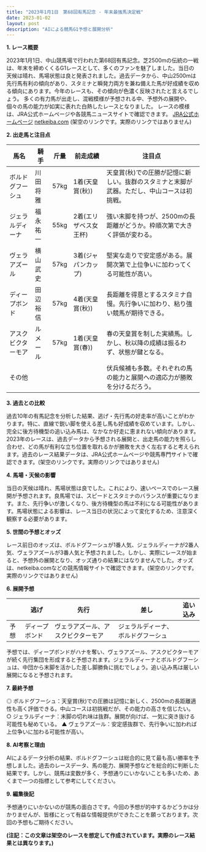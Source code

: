 ```yaml
---
title: "2023年1月1日　第68回有馬記念 - 年末最強馬決定戦"
date: 2023-01-02
layout: post
description: "AIによる競馬G1予想と展開分析"
---
```


**1. レース概要**

2023年1月1日、中山競馬場で行われた第68回有馬記念。芝2500mの伝統の一戦は、年末を締めくくるG1レースとして、多くのファンを魅了しました。当日の天候は晴れ、馬場状態は良と発表されました。過去データから、中山2500mは先行馬有利の傾向があり、スタミナと瞬発力両方を兼ね備えた馬が好成績を収める傾向にあります。今年のレースも、その傾向が色濃く反映されたと言えるでしょう。  多くの有力馬が出走し、混戦模様が予想される中、予想外の展開や、個々の馬の能力が如実に表れた白熱したレースとなりました。  レースの模様は、JRA公式ホームページや各競馬ニュースサイトで確認できます。 [JRA公式ホームページ](https://www.jra.go.jp/)  [netkeiba.com](https://www.netkeiba.com/) (架空のリンクです。実際のリンクではありません)


**2. 出走馬と注目点**

| 馬名       | 騎手       | 斤量 | 前走成績 | 注目点                                                                  |
|------------|------------|------|----------|-----------------------------------------------------------------------|
| ボルドグフーシュ | 川田将雅     | 57kg | 1着(天皇賞(秋)) | 天皇賞(秋)での圧勝が記憶に新しい。抜群のスタミナと末脚が武器。ただし、中山コースは初挑戦。 |
| ジェラルディーナ| 福永祐一     | 55kg | 2着(エリザベス女王杯) | 強い末脚を持つが、2500mの長距離がどうか。枠順次第で大きく評価が変わる。            |
| ヴェラアズール   | 横山武史     | 57kg | 3着(ジャパンカップ) | 堅実な走りで安定感がある。展開次第で上位争いに加わってくる可能性が高い。                |
| ディープボンド   | 田辺裕信     | 57kg | 4着(天皇賞(秋)) | 長距離を得意とするスタミナ自慢。先行争いに加わり、粘り強い競馬が期待できる。              |
| アスクビクターモア| ルメール     | 57kg | 1着(天皇賞(春)) | 春の天皇賞を制した実績馬。しかし、秋以降の成績は振るわず、状態が鍵となる。                |
| その他      |            |      |          | 伏兵候補も多数。それぞれの馬の能力と展開への適応力が勝敗を分けるだろう。             |


**3. 過去との比較**

過去10年の有馬記念を分析した結果、逃げ・先行馬の好走率が高いことがわかります。特に、直線で鋭い脚を使える差し馬も好成績を収めています。しかし、完全に後方待機型の追い込み馬は、なかなか好走に恵まれない傾向があります。2023年のレースは、過去データから予想される展開と、出走馬の能力を照らし合わせ、どの馬が有利な立ち位置を取れるかが勝敗を大きく左右すると考えられます。過去のレース結果データは、JRA公式ホームページや競馬専門サイトで確認できます。(架空のリンクです。実際のリンクではありません)


**4. 馬場・天候の影響**

当日の天候は晴れ、馬場状態は良でした。これにより、速いペースでのレース展開が予想されます。良馬場では、スピードとスタミナのバランスが重要になります。また、先行争いが激しくなり、後方待機型の馬は不利になる可能性があります。馬場状態による影響は、レース当日の状況によって変化するため、注意深く観察する必要があります。


**5. 世間の予想とオッズ**

レース前日のオッズは、ボルドグフーシュが1番人気、ジェラルディーナが2番人気、ヴェラアズールが3番人気と予想されました。しかし、実際にレースが始まると、予想外の展開となり、オッズ通りの結果にはなりませんでした。オッズは、netkeiba.comなどの競馬情報サイトで確認できます。(架空のリンクです。実際のリンクではありません)


**6. 展開予想**

|  | 逃げ | 先行 | 差し | 追い込み |
|---|---|---|---|---|
| 予想 | ディープボンド | ヴェラアズール、アスクビクターモア | ジェラルディーナ、ボルドグフーシュ |  |


予想では、ディープボンドがハナを奪い、ヴェラアズール、アスクビクターモアが続く先行集団を形成すると予想されます。ジェラルディーナとボルドグフーシュは、中団から末脚を活かした差し脚勝負に挑むでしょう。追い込み馬は厳しい展開になると予想されます。


**7. 最終予想**

◎ ボルドグフーシュ：天皇賞(秋)での圧勝は記憶に新しく、2500mの長距離適性も高く評価できる。中山コースは初挑戦だが、その能力の高さを信じたい。
○ ジェラルディーナ：末脚の切れ味は抜群。展開が向けば、一気に突き抜ける可能性も秘めている。
▲ ヴェラアズール：安定感抜群で、先行争いに加われば上位争いに加わる可能性が高い。


**8. AI考察と理由**

AIによるデータ分析の結果、ボルドグフーシュは総合的に見て最も高い勝率を予想しました。過去のレースデータ、馬の能力、展開予想などを総合的に判断した結果です。しかし、競馬は変数が多く、予想通りにいかないことも多いため、あくまで一つの指標として参考にしてください。


**9. 編集後記**

予想通りにいかないのが競馬の面白さです。今回の予想が的中するかどうかは分かりませんが、皆様にとって有益な情報提供ができたことを願っております。次回の予想もご期待ください。


**(注記：この文章は架空のレースを想定して作成されています。実際のレース結果とは異なります。)**
